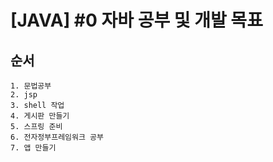 # [JAVA] #0 자바 공부 및 개발 목표

## 순서
```
1. 문법공부
2. jsp
3. shell 작업
4. 게시판 만들기
5. 스프링 준비
6. 전자정부프레임워크 공부
7. 앱 만들기
```